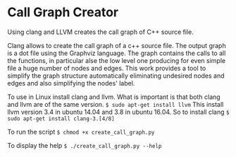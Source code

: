 # Call Graph Creator
Using clang and LLVM creates the call graph of C++ source file.

Clang allows to create the call graph of a c++ source file. The output graph is a dot file using the Graphviz language.
The graph contains the calls to all the functions, in particular alse the low level one producing for even simple file a huge number of nodes and edges.
This work provides a tool to simplify the graph structure automatically eliminating undesired nodes and edges and also simplifying the nodes' label.

To use in Linux install clang and llvm. What is important is that both clang and llvm are of the same version.
`$ sudo apt-get install llvm`
This install llvm version 3.4 in ubuntu 14.04 and 3.8 in ubuntu 16.04. So to install clang
`$ sudo apt-get install clang-3.[4/8]`

To run the script
`$ chmod +x create_call_graph.py`

To display the help
`$ ./create_call_graph.py --help` 


